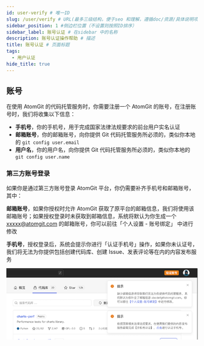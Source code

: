 ```yaml
---
id: user-verify # 唯一ID
slug: /user/verify # URL(最多三级结构，便于seo 和理解，遵循doc/资源/具体说明项 的原则)
sidebar_position: 1 #侧边栏位置（不设置则按照ID排序）
sidebar_label: 账号认证 # 在sidebar 中的名称
description: 账号认证操作帮助 # 描述
title: 账号认证 # 页面标题
tags:
  - 用户认证
hide_title: true
---
```


## 账号

在使用 AtomGit 的代码托管服务时，你需要注册一个 AtomGit 的账号，在注册账号时，我们将收集以下信息：

- **手机号**，你的手机号，用于完成国家法律法规要求的前台用户实名认证
- **邮箱账号**，你的邮箱账号，向你提供 Git 代码托管服务所必须的，类似你本地的 `git config user.email`
- **用户名**，你的用户名，向你提供 Git 代码托管服务所必须的，类似你本地的 `git config user.name`

### 第三方账号登录

如果你是通过第三方账号登录 AtomGit 平台，你仍需要补齐手机号和邮箱账号，其中：

**邮箱账号**，如果你授权时允许 AtomGit 获取了原平台的邮箱信息，我们将使用该邮箱账号；如果授权登录时未获取到邮箱信息，系统将默认为你生成一个 xxxxx@atomgit.com 的邮箱账号，你可以前往「个人设置 - 账号绑定」 中进行修改

**手机号**，授权登录后，系统会提示你进行「认证手机号」操作，如果你未认证号，我们将无法为你提供包括创建代码库、创建 Issue、发表评论等在内的内容发布服务

![user_info_verify_tips](./img/user_info_verify_tips.png)